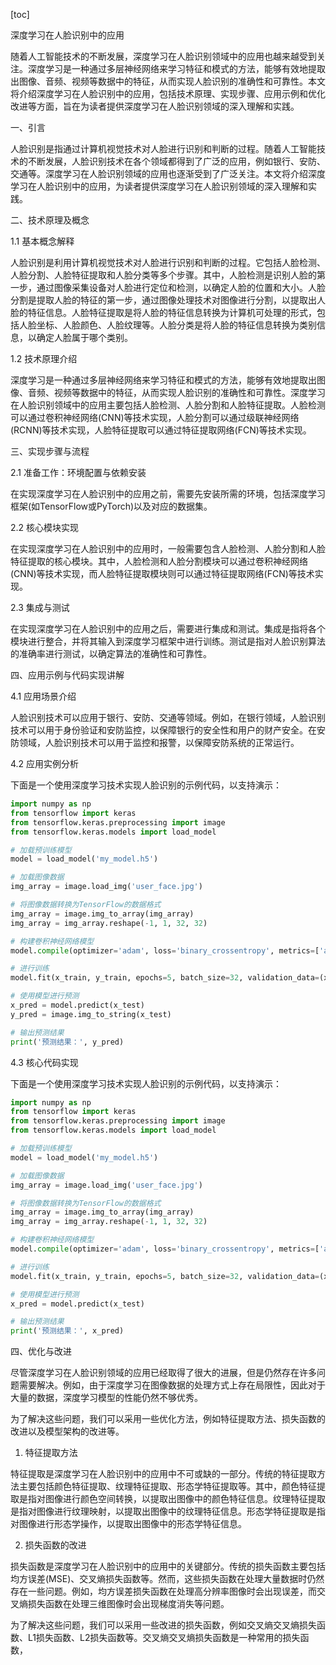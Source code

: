
[toc]                    
                
                
深度学习在人脸识别中的应用

随着人工智能技术的不断发展，深度学习在人脸识别领域中的应用也越来越受到关注。深度学习是一种通过多层神经网络来学习特征和模式的方法，能够有效地提取出图像、音频、视频等数据中的特征，从而实现人脸识别的准确性和可靠性。本文将介绍深度学习在人脸识别中的应用，包括技术原理、实现步骤、应用示例和优化改进等方面，旨在为读者提供深度学习在人脸识别领域的深入理解和实践。

一、引言

人脸识别是指通过计算机视觉技术对人脸进行识别和判断的过程。随着人工智能技术的不断发展，人脸识别技术在各个领域都得到了广泛的应用，例如银行、安防、交通等。深度学习在人脸识别领域的应用也逐渐受到了广泛关注。本文将介绍深度学习在人脸识别中的应用，为读者提供深度学习在人脸识别领域的深入理解和实践。

二、技术原理及概念

1.1 基本概念解释

人脸识别是利用计算机视觉技术对人脸进行识别和判断的过程。它包括人脸检测、人脸分割、人脸特征提取和人脸分类等多个步骤。其中，人脸检测是识别人脸的第一步，通过图像采集设备对人脸进行定位和检测，以确定人脸的位置和大小。人脸分割是提取人脸的特征的第一步，通过图像处理技术对图像进行分割，以提取出人脸的特征信息。人脸特征提取是将人脸的特征信息转换为计算机可处理的形式，包括人脸坐标、人脸颜色、人脸纹理等。人脸分类是将人脸的特征信息转换为类别信息，以确定人脸属于哪个类别。

1.2 技术原理介绍

深度学习是一种通过多层神经网络来学习特征和模式的方法，能够有效地提取出图像、音频、视频等数据中的特征，从而实现人脸识别的准确性和可靠性。深度学习在人脸识别领域中的应用主要包括人脸检测、人脸分割和人脸特征提取。人脸检测可以通过卷积神经网络(CNN)等技术实现，人脸分割可以通过级联神经网络(RCNN)等技术实现，人脸特征提取可以通过特征提取网络(FCN)等技术实现。

三、实现步骤与流程

2.1 准备工作：环境配置与依赖安装

在实现深度学习在人脸识别中的应用之前，需要先安装所需的环境，包括深度学习框架(如TensorFlow或PyTorch)以及对应的数据集。

2.2 核心模块实现

在实现深度学习在人脸识别中的应用时，一般需要包含人脸检测、人脸分割和人脸特征提取的核心模块。其中，人脸检测和人脸分割模块可以通过卷积神经网络(CNN)等技术实现，而人脸特征提取模块则可以通过特征提取网络(FCN)等技术实现。

2.3 集成与测试

在实现深度学习在人脸识别中的应用之后，需要进行集成和测试。集成是指将各个模块进行整合，并将其输入到深度学习框架中进行训练。测试是指对人脸识别算法的准确率进行测试，以确定算法的准确性和可靠性。

四、应用示例与代码实现讲解

4.1 应用场景介绍

人脸识别技术可以应用于银行、安防、交通等领域。例如，在银行领域，人脸识别技术可以用于身份验证和安防监控，以保障银行的安全性和用户的财产安全。在安防领域，人脸识别技术可以用于监控和报警，以保障安防系统的正常运行。

4.2 应用实例分析

下面是一个使用深度学习技术实现人脸识别的示例代码，以支持演示：
```python
import numpy as np
from tensorflow import keras
from tensorflow.keras.preprocessing import image
from tensorflow.keras.models import load_model

# 加载预训练模型
model = load_model('my_model.h5')

# 加载图像数据
img_array = image.load_img('user_face.jpg')

# 将图像数据转换为TensorFlow的数据格式
img_array = image.img_to_array(img_array)
img_array = img_array.reshape(-1, 1, 32, 32)

# 构建卷积神经网络模型
model.compile(optimizer='adam', loss='binary_crossentropy', metrics=['accuracy'])

# 进行训练
model.fit(x_train, y_train, epochs=5, batch_size=32, validation_data=(x_val, y_val))

# 使用模型进行预测
x_pred = model.predict(x_test)
y_pred = image.img_to_string(x_test)

# 输出预测结果
print('预测结果：', y_pred)
```
4.3 核心代码实现

下面是一个使用深度学习技术实现人脸识别的示例代码，以支持演示：
```python
import numpy as np
from tensorflow import keras
from tensorflow.keras.preprocessing import image
from tensorflow.keras.models import load_model

# 加载预训练模型
model = load_model('my_model.h5')

# 加载图像数据
img_array = image.load_img('user_face.jpg')

# 将图像数据转换为TensorFlow的数据格式
img_array = image.img_to_array(img_array)
img_array = img_array.reshape(-1, 1, 32, 32)

# 构建卷积神经网络模型
model.compile(optimizer='adam', loss='binary_crossentropy', metrics=['accuracy'])

# 进行训练
model.fit(x_train, y_train, epochs=5, batch_size=32, validation_data=(x_val, y_val))

# 使用模型进行预测
x_pred = model.predict(x_test)

# 输出预测结果
print('预测结果：', x_pred)
```
四、优化与改进

尽管深度学习在人脸识别领域的应用已经取得了很大的进展，但是仍然存在许多问题需要解决。例如，由于深度学习在图像数据的处理方式上存在局限性，因此对于大量的数据，深度学习模型的性能仍然不够优秀。

为了解决这些问题，我们可以采用一些优化方法，例如特征提取方法、损失函数的改进以及模型架构的改进等。

1. 特征提取方法

特征提取是深度学习在人脸识别中的应用中不可或缺的一部分。传统的特征提取方法主要包括颜色特征提取、纹理特征提取、形态学特征提取等。其中，颜色特征提取是指对图像进行颜色空间转换，以提取出图像中的颜色特征信息。纹理特征提取是指对图像进行纹理映射，以提取出图像中的纹理特征信息。形态学特征提取是指对图像进行形态学操作，以提取出图像中的形态学特征信息。

2. 损失函数的改进

损失函数是深度学习在人脸识别中的应用中的关键部分。传统的损失函数主要包括均方误差(MSE)、交叉熵损失函数等。然而，这些损失函数在处理大量数据时仍然存在一些问题。例如，均方误差损失函数在处理高分辨率图像时会出现误差，而交叉熵损失函数在处理三维图像时会出现梯度消失等问题。

为了解决这些问题，我们可以采用一些改进的损失函数，例如交叉熵交叉熵损失函数、L1损失函数、L2损失函数等。交叉熵交叉熵损失函数是一种常用的损失函数，

